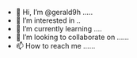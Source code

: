 - 👋 Hi, I’m @gerald9h .....
- 👀 I’m interested in ..
- 🌱 I’m currently learning ....
- 💞️ I’m looking to collaborate on ......
- 📫 How to reach me ......

<!---
gerald9h/gerald9h is a ✨ special ✨ repository because its `README.md` (this file) appears on your GitHub profile.
You can click the Preview link to take a look at your changes.
--->
